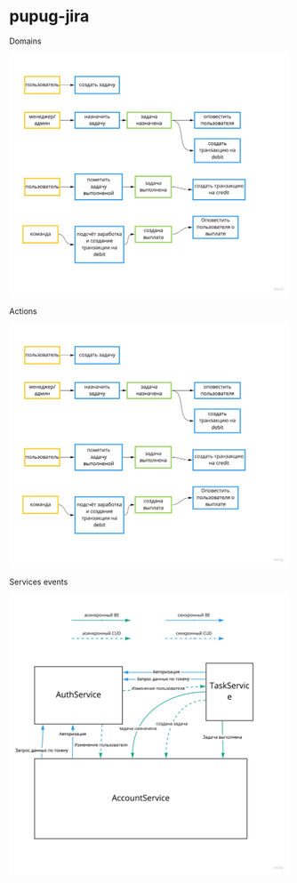 # pupug-jira
Domains

![alt text](https://github.com/TheRightWay/pupug-jira/blob/main/doc/todo-actions.jpg?raw=true)

Actions

![alt text](https://github.com/TheRightWay/pupug-jira/blob/main/doc/todo-actions.jpg?raw=true)


Services events

![alt text](https://github.com/TheRightWay/pupug-jira/blob/lesson3/doc/service-events.jpg?raw=true)